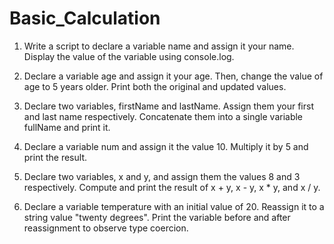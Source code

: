 # Basic_Calculation

1) Write a script to declare a variable name and assign it your name. Display the value of the variable using console.log.

2) Declare a variable age and assign it your age. Then, change the value of age to 5 years older. Print both the original and updated values.

3) Declare two variables, firstName and lastName. Assign them your first and last name respectively. Concatenate them into a single variable fullName and print it.

4) Declare a variable num and assign it the value 10. Multiply it by 5 and print the result.

5) Declare two variables, x and y, and assign them the values 8 and 3 respectively. Compute and print the result of x + y, x - y, x * y, and x / y.

6) Declare a variable temperature with an initial value of 20. Reassign it to a string value "twenty degrees". Print the variable before and after reassignment to observe type coercion.
